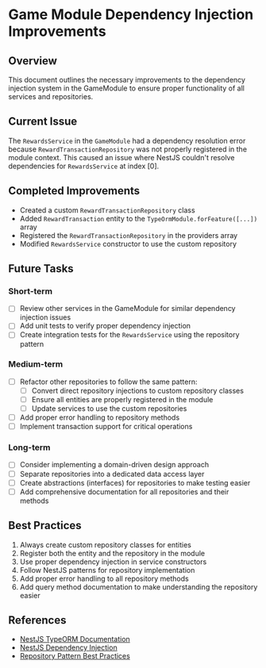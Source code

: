# Game Module Dependency Injection Improvements

## Overview
This document outlines the necessary improvements to the dependency injection system in the GameModule to ensure proper functionality of all services and repositories.

## Current Issue
The `RewardsService` in the `GameModule` had a dependency resolution error because `RewardTransactionRepository` was not properly registered in the module context. This caused an issue where NestJS couldn't resolve dependencies for `RewardsService` at index [0].

## Completed Improvements
- Created a custom `RewardTransactionRepository` class
- Added `RewardTransaction` entity to the `TypeOrmModule.forFeature([...])` array
- Registered the `RewardTransactionRepository` in the providers array
- Modified `RewardsService` constructor to use the custom repository

## Future Tasks

### Short-term
- [ ] Review other services in the GameModule for similar dependency injection issues
- [ ] Add unit tests to verify proper dependency injection 
- [ ] Create integration tests for the `RewardsService` using the repository pattern

### Medium-term
- [ ] Refactor other repositories to follow the same pattern:
  - [ ] Convert direct repository injections to custom repository classes
  - [ ] Ensure all entities are properly registered in the module
  - [ ] Update services to use the custom repositories
- [ ] Add proper error handling to repository methods
- [ ] Implement transaction support for critical operations

### Long-term
- [ ] Consider implementing a domain-driven design approach
- [ ] Separate repositories into a dedicated data access layer
- [ ] Create abstractions (interfaces) for repositories to make testing easier
- [ ] Add comprehensive documentation for all repositories and their methods

## Best Practices
1. Always create custom repository classes for entities
2. Register both the entity and the repository in the module
3. Use proper dependency injection in service constructors
4. Follow NestJS patterns for repository implementation
5. Add proper error handling to all repository methods
6. Add query method documentation to make understanding the repository easier

## References
- [NestJS TypeORM Documentation](https://docs.nestjs.com/techniques/database)
- [NestJS Dependency Injection](https://docs.nestjs.com/fundamentals/custom-providers)
- [Repository Pattern Best Practices](https://docs.nestjs.com/recipes/sql-typeorm)
